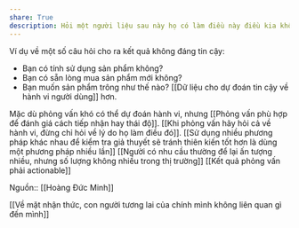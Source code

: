 ```yaml
---
share: True
description: Hỏi một người liệu sau này họ có làm điều này điều kia không là không chắc đúng
---
```

Ví dụ về một số câu hỏi cho ra kết quả không đáng tin cậy:
- Bạn có tính sử dụng sản phẩm không?
- Bạn có sẵn lòng mua sản phẩm mới không?
- Bạn muốn sản phẩm trông như thế nào?
[[Dữ liệu cho dự đoán tin cậy về hành vi người dùng]] hơn.

Mặc dù phỏng vấn khó có thể dự đoán hành vi, nhưng [[Phỏng vấn phù hợp để đánh giá cách tiếp nhận hay thái độ]]. [[Khi phỏng vấn hãy hỏi cả về hành vi, đừng chỉ hỏi về lý do họ làm điều đó]]. [[Sử dụng nhiều phương pháp khác nhau để kiểm tra giả thuyết sẽ tránh thiên kiến tốt hơn là dùng một phương pháp nhiều lần]]
[[Người có nhu cầu thường để lại ấn tượng nhiều, nhưng số lượng không nhiều trong thị trường]] 
[[Kết quả phỏng vấn phải actionable]]

Nguồn:: [[Hoàng Đức Minh]]

[[Về mặt nhận thức, con người tương lai của chính mình không liên quan gì đến mình]]